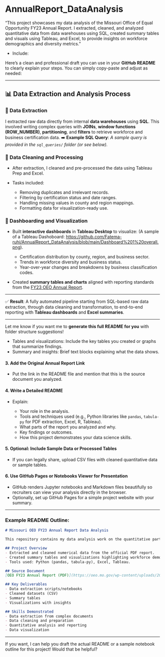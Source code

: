 # AnnualReport_DataAnalysis
“This project showcases my data analysis of the Missouri Office of Equal Opportunity FY23 Annual Report. I extracted, cleaned, and analyzed quantitative data from data warehouses using SQL, created summary tables and visuals using Tableau, and Excel, to provide insights on workforce demographics and diversity metrics.”

* Include:

Here’s a clean and professional draft you can use in your **GitHub README** to clearly explain your steps. You can simply copy-paste and adjust as needed:

---

## 📊 Data Extraction and Analysis Process

### 🔹 Data Extraction

I extracted raw data directly from internal **data warehouses** using **SQL**. This involved writing complex queries with **JOINs**, **window functions (ROW\_NUMBER)**, **partitioning**, and **filters** to retrieve workforce and business certification data.
➡️ **Example SQL Query**:
*A sample query is provided in the `sql_queries/` folder (or see below).*



### 🔹 Data Cleaning and Processing

* After extraction, I cleaned and pre-processed the data using Tableau Prep and Excel.
* Tasks included:

  * Removing duplicates and irrelevant records.
  * Filtering by certification status and date ranges.
  * Handling missing values in county and region mappings.
  * Formatting data for visualization-ready use.

### 🔹 Dashboarding and Visualization

* Built **interactive dashboards** in **Tableau Desktop** to visualize: (A sample of a Tableau Dashoboard: https://github.com/Fatema-ruhi/AnnualReport_DataAnalysis/blob/main/Dashboard%201%20overall.png).

  * Certification distribution by county, region, and business sector.
  * Trends in workforce diversity and business status.
  * Year-over-year changes and breakdowns by business classification codes.

* Created **summary tables and charts** aligned with reporting standards from the [FY23 OEO Annual Report](https://oeo.mo.gov/wp-content/uploads/2024/05/fy23-annual-report-final.pdf).

---

✅ **Result**: A fully automated pipeline starting from SQL-based raw data extraction, through data cleaning and transformation, to end-to-end reporting with **Tableau dashboards** and **Excel summaries**.

---

Let me know if you want me to **generate this full README for you** with folder structure suggestions!

  * Tables and visualizations: Include the key tables you created or graphs that summarize findings.
  * Summary and insights: Brief text blocks explaining what the data shows.

#### 3. **Add the Original Annual Report Link**

* Put the link in the README file and mention that this is the source document you analyzed.

#### 4. **Write a Detailed README**

* Explain:

  * Your role in the analysis.
  * Tools and techniques used (e.g., Python libraries like `pandas`, `tabula-py` for PDF extraction, Excel, R, Tableau).
  * What parts of the report you analyzed and why.
  * Key findings or outcomes.
  * How this project demonstrates your data science skills.

#### 5. **Optional: Include Sample Data or Processed Tables**

* If you can legally share, upload CSV files with cleaned quantitative data or sample tables.

#### 6. **Use GitHub Pages or Notebooks Viewer for Presentation**

* GitHub renders Jupyter notebooks and Markdown files beautifully so recruiters can view your analysis directly in the browser.
* Optionally, set up GitHub Pages for a simple project website with your summary.

---

### Example README Outline:

```markdown
# Missouri OEO FY23 Annual Report Data Analysis

This repository contains my data analysis work on the quantitative parts of the Missouri Office of Equal Opportunity FY23 Annual Report.

## Project Overview
- Extracted and cleaned numerical data from the official PDF report.
- Created summary tables and visualizations highlighting workforce demographics, budget, and program outcomes.
- Tools used: Python (pandas, tabula-py), Excel, Tableau.

## Source Document
[OEO FY23 Annual Report (PDF)](https://oeo.mo.gov/wp-content/uploads/2024/05/fy23-annual-report-final.pdf)

## Key Deliverables
- Data extraction scripts/notebooks
- Cleaned datasets (CSV)
- Summary tables
- Visualizations with insights

## Skills Demonstrated
- Data extraction from complex documents
- Data cleaning and preparation
- Quantitative analysis and reporting
- Data visualization
```

---

If you want, I can help you draft the actual README or a sample notebook outline for this project! Would that be helpful?
